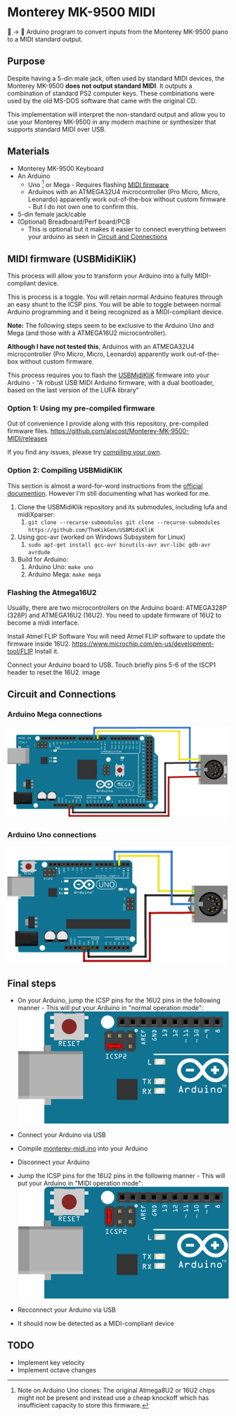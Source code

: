 # Monterey MK-9500 MIDI
🎹 -> 🎼 Arduino program to convert inputs from the Monterey MK-9500 piano to a MIDI standard output. 

## Purpose
Despite having a 5-din male jack, often used by standard MIDI devices, the Monterey MK-9500 **does not output standard MIDI**. It outputs a combination of standard PS2 computer keys. These combinations were used by the old MS-DOS software that came with the original CD.

This implementation will interpret the non-standard output and allow you to use your Monterey MK-9500 in any modern machine or synthesizer that supports standard MIDI over USB.


## Materials
- Monterey MK-9500 Keyboard
- An Arduino
    - Uno [^1] or Mega - Requires flashing [MIDI firmware](#the-midi-firmware-usbmidiklik)
    - Arduinos with an ATMEGA32U4 microcontroller (Pro Micro, Micro, Leonardo) apparently work out-of-the-box without custom firmware - But I do not own one to confirm this.
- 5-din female jack/cable
- (Optional) Breadboard/Perf board/PCB
  - This is optional but it makes it easier to connect everything between your arduino as seen in [Circuit and Connections](#circuit-and-connections)

[^1]: Note on Arduino Uno clones: The original Atmega8U2 or 16U2 chips might not be present and instead use a cheap knockoff which has insufficient capacity to store this firmware.

## MIDI firmware (USBMidiKliK)
This process will allow you to transform your Arduino into a fully MIDI-compliant device. 

This is process is a toggle. You will retain normal Arduino features through an easy shunt to the ICSP pins. You will be able to toggle between normal Arduino programming and it being recognized as a MIDI-compliant device.

**Note:** The following steps seem to be exclusive to the Arduino Uno and Mega (and those with a ATMEGA16U2 microcontroller). 

**Although I have not tested this**, Arduinos with an ATMEGA32U4 microcontroller (Pro Micro, Micro, Leonardo) apparently work out-of-the-box without custom firmware.


This process requires you to flash the [USBMidiKliK](https://github.com/TheKikGen/USBMidiKliK) firmware into your Arduino - "A robust USB MIDI Arduino firmware, with a dual bootloader, based on the last version of the LUFA library"

### Option 1: Using my pre-compiled firmware
Out of convenience I provide along with this repository, pre-compiled firmware files.
https://github.com/alxcost/Monterey-MK-9500-MIDI/releases

If you find any issues, please try [compiling your own](#compiling-usbmidiklik).

### Option 2: Compiling USBMidiKliK
This section is almost a word-for-word instructions from the [official documention](https://github.com/TheKikGen/USBMidiKliK/tree/409fb99691630ee7a0cee8a2307253d8f55b18cd?tab=readme-ov-file#how-to-compile-the-firmware).
However I'm still documenting what has worked for me.

1. Clone the USBMidiKlik repository and its submodules, including lufa and midiXparser:
    1. `git clone --recurse-submodules git clone --recurse-submodules https://github.com/TheKikGen/USBMidiKliK`
2. Using gcc-avr (worked on Windows Subsystem for Linux)
    1. `sudo apt-get install gcc-avr binutils-avr avr-libc gdb-avr avrdude`
3. Build for Arduino:
    1. Arduino Uno: `make uno`
    2. Arduino Mega: `make mega`

### Flashing the Atmega16U2
Usually, there are two microcontrollers on the Arduino board: ATMEGA328P (328P) and ATMEGA16U2 (16U2). You need to update firmware of 16U2 to become a midi interface.

Install Atmel FLIP Software You will need Atmel FLIP software to update the firmware inside 16U2. https://www.microchip.com/en-us/development-tool/FLIP Install it.

Connect your Arduino board to USB. Touch briefly pins 5-6 of the ISCP1 header to reset the 16U2. image

## Circuit and Connections

### Arduino Mega connections

![Arduino Mega connections](assets/Mega_Connections.png)

### Arduino Uno connections

![Arduino Uno connections](assets/Uno_Connections.png)

## Final steps

- On your Arduino, jump the ICSP pins for the 16U2 pins in the following manner - This will put your Arduino in "normal operation mode":
![ICSP_16U2_ArduinoMode](assets/ICSP_16U2_ArduinoMode.png)

- Connect your Arduino via USB
- Compile [monterey-midi.ino](monterey-midi.ino) into your Arduino
- Disconnect your Arduino
- Jump the ICSP pins for the 16U2 pins in the following manner - This will put your Arduino in "MIDI operation mode":
![ICSP_16U2_MIDIMode](assets/ICSP_16U2_MIDIMode.png)
- Recconnect your Arduino via USB
- It should now be detected as a MIDI-compliant device

## TODO
- Implement key velocity 
- Implement octave changes
